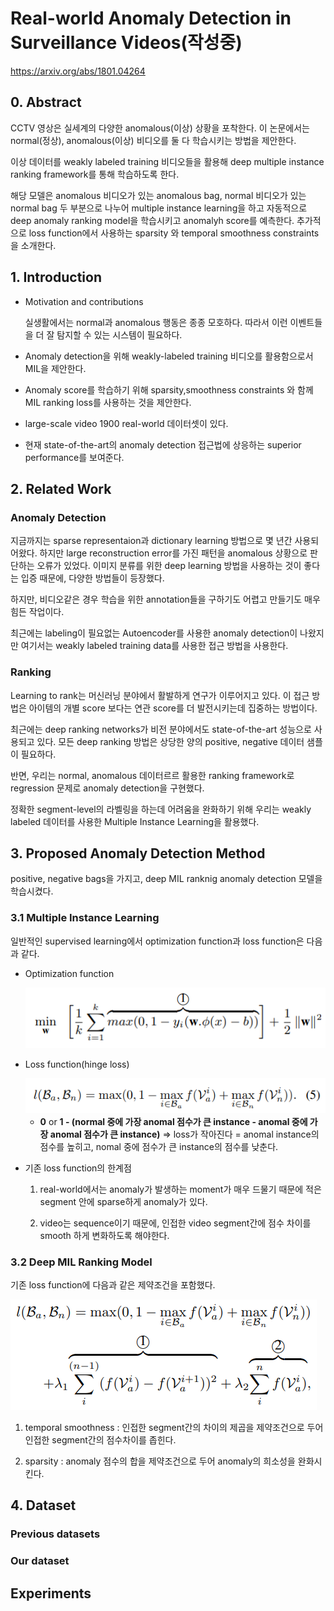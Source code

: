 # Real-world Anomaly Detection in Surveillance Videos(작성중)

https://arxiv.org/abs/1801.04264

## 0. Abstract

CCTV 영상은 실세계의 다양한 anomalous(이상) 상황을 포착한다. 이 논문에서는 normal(정상), anomalous(이상) 비디오를 둘 다 학습시키는 방법을 제안한다.

이상 데이터를 weakly labeled training 비디오들을 활용해 deep multiple instance ranking framework를 통해 학습하도록 한다.

해당 모델은 anomalous 비디오가 있는 anomalous bag, normal 비디오가 있는 normal bag 두 부분으로 나누어 multiple instance learning을 하고 자동적으로 deep anomaly ranking model을 학습시키고 anomalyh score를 예측한다. 추가적으로 loss function에서 사용하는 sparsity 와 temporal smoothness constraints을 소개한다.


## 1. Introduction
- Motivation and contributions
  
  실생활에서는 normal과 anomalous 행동은 종종 모호하다. 따라서 이런 이벤트들을 더 잘 탐지할 수 있는 시스템이 필요하다.

- Anomaly detection을 위해 weakly-labeled training 비디오를 활용함으로서 MIL을 제안한다.
  
- Anomaly score를 학습하기 위해 sparsity,smoothness constraints 와 함께 MIL ranking loss를 사용하는 것을 제안한다.

- large-scale video 1900 real-world 데이터셋이 있다.

- 현재 state-of-the-art의 anomaly detection 접근법에 상응하는 superior performance를 보여준다.

## 2. Related Work

### Anomaly Detection

지금까지는 sparse representaion과 dictionary learning 방법으로 몇 년간 사용되어왔다. 하지만 large reconstruction error를 가진 패턴을 anomalous 상황으로 판단하는 오류가 있었다. 이미지 분류를 위한 deep learning 방법을 사용하는 것이 좋다는 입증 때문에, 다양한 방법들이 등장했다.

하지만, 비디오같은 경우 학습을 위한 annotation들을 구하기도 어렵고 만들기도 매우 힘든 작업이다.

최근에는 labeling이 필요없는 Autoencoder를 사용한 anomaly detection이 나왔지만 여기서는 weakly labeled training data를 사용한 접근 방법을 사용한다.

### Ranking

Learning to rank는 머신러닝 분야에서 활발하게 연구가 이루어지고 있다. 이 접근 방법은 아이템의 개별 score 보다는 연관 score를 더 발전시키는데 집중하는 방법이다.

최근에는 deep ranking networks가 비전 분야에서도 state-of-the-art 성능으로 사용되고 있다.
모든 deep ranking 방법은 상당한 양의 positive, negative 데이터 샘플이 필요하다.

반면, 우리는 normal, anomalous 데이터르르 활용한 ranking framework로 regression 문제로 anomaly detection을 구현했다.

정확한 segment-level의 라벨링을 하는데 어려움을 완화하기 위해 우리는 weakly labeled 데이터를 사용한 Multiple Instance Learning을 활용했다.

## 3. Proposed Anomaly Detection Method

positive, negative bags을 가지고, deep MIL ranknig  anomaly detection 모델을 학습시켰다.

### 3.1 Multiple Instance Learning

일반적인 supervised learning에서 optimization function과 loss function은 다음과 같다.

- Optimization function

  <img src="./images/optimization_function.PNG">

- Loss function(hinge loss)

  <img src="./images/mil_loss.PNG">

  -  **0** or **1 - (normal 중에 가장 anomal 점수가 큰 instance - anomal 중에 가장 anomal 점수가 큰 instance)** => loss가 작아진다 = anomal instance의 점수를 높히고, nomal 중에 점수가 큰 instance의 점수를 낮춘다.


- 기존 loss function의 한계점
  1. real-world에서는 anomaly가 발생하는 moment가 매우 드물기 때문에 적은 segment 안에 sparse하게 anomaly가 있다.

  2. video는 sequence이기 때문에, 인접한 video segment간에 점수 차이를 smooth 하게 변화하도록 해야한다.

### 3.2 Deep MIL Ranking Model
기존 loss function에 다음과 같은 제약조건을 포함했다.

<img src="./images/deep_mil_loss.PNG">

 1. temporal smoothness : 인접한 segment간의 차이의 제곱을 제약조건으로 두어 인접한 segment간의 점수차이를 좁힌다.

 2. sparsity : anomaly 점수의 합을 제약조건으로 두어 anomaly의 희소성을 완화시킨다.


## 4. Dataset

### Previous datasets

### Our dataset

## Experiments